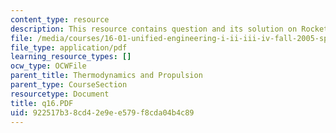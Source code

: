 ```yaml
---
content_type: resource
description: This resource contains question and its solution on Rocket Performance.
file: /media/courses/16-01-unified-engineering-i-ii-iii-iv-fall-2005-spring-2006/922517b38cd42e9ee579f8cda04b4c89_q16.PDF
file_type: application/pdf
learning_resource_types: []
ocw_type: OCWFile
parent_title: Thermodynamics and Propulsion
parent_type: CourseSection
resourcetype: Document
title: q16.PDF
uid: 922517b3-8cd4-2e9e-e579-f8cda04b4c89
---
```

